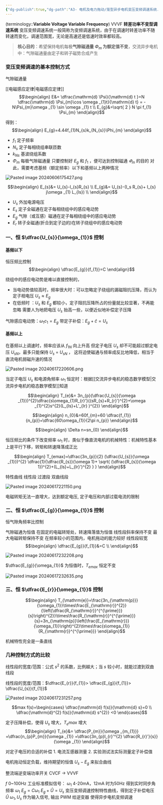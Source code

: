 ```yaml
---
{"dg-publish":true,"dg-path":"A3- 电机及电力拖动/笼型异步电机变压变频调速系统.md","permalink":"/A3- 电机及电力拖动/笼型异步电机变压变频调速系统/","dgPassFrontmatter":true,"noteIcon":"","created":"2024-05-31T12:17:25.000+08:00","updated":"2025-07-27T15:46:55.769+08:00"}
---
```


(terminology::**Variable Voltage Variable Frequency**)    VVVF     **转差功率不变型调速系统**
变压变频调速系统一般简称为变频调速系统，由于在调速时转差功率不随转速而变化，调速范围宽，无论是高速还是低速时效率都较高。

> **核心目的**：希望保持电机每极**气隙磁通量 $\Phi_{m}$ 为额定值不变**，交流异步电机中：气隙磁通量由定子和转子磁势合成产生
### 变压变频调速的基本控制方式
气隙磁通量

[[电磁感应定律\|电磁感应定律]]
$$\begin{align}
E&= \dfrac{\mathrm{d} \Psi}{\mathrm{d} t }=N \dfrac{\mathrm{d} \Psi_{m}\cos \omega _{1}t}{\mathrm{d} t} = -N\Psi_{m}\omega _{1} \sin \omega _{1} t \\
E_{g}&=\sqrt{ 2 } N \pi f_{1} \Psi_{m}
\end{align}$$


得到：
$$\begin{align}
E_{g}=4.44f_{1}N_{s}k_{N_{s}}\Phi_{m}
\end{align}$$
- $f_{1}$   定子频率
- $N_{s}$  定子每相绕组串联匝数
- $k_{Ns}$ 基波绕组系数
- $\Phi_{m}$   每极气隙磁通量
只要控制好 $E_{g}$ 和 $f_{1}$ ，便可达到控制磁通 $\varPhi_{m}$ 的目的
对此，需要考虑基频（额定频率）以下和基频以上两种情况

![Pasted image 20240606175427.png](/img/user/Functional%20files/Photo%20Resources/Pasted%20image%2020240606175427.png)

$$\begin{align}
E_{s}&= U_{s}-I_{s}R_{s} \\
E_{g}&= U_{s}-(I_s R_{s}+ I_{s} j\omega _{1} L_{ls}) \\
\end{align}$$

- $U_{s}$   外加电源电压
- $E_{s}$   定子全磁通在定子每相绕组中的感应电动势
- $E_{g}$   气隙（或互感）磁通在定子每相绕组中的感应电动势
- $E_{r}$   转子全磁通(折合到定子边的)在转子绕组中的感应电动势

### 一、恒 $\dfrac{U_{s}}{\omega_{1}}$ 控制

#### 基频以下
恒压频比控制
$$\begin{align}
\dfrac{E_{g}}{f_{1}}=C
\end{align}$$

绕组中的感应电动势是难以直接控制的，
- 当电动势值较高时，频率很大时：可以忽略定子绕组的漏磁阻抗压降，而认为定子相电压 $U_{s}\approx E_{g}$
- 在低频时 ：$U_{s}$ 和 $E_{g}$ 都较小，定子阻抗压降所占的份量就比较显著，不再能忽略
	需要人为地把电压 $U_{s}$ 抬高一些，以便近似地补偿定子压降

气隙感应电动势：$\omega_{1}c_{1}=E_{g}$
带定子补偿：$E_{g}+\hat{c}=U_{s}$

#### 基频以上
在基频以上调速时，频率应该从 $f_{1N}$ 向上升高
但定子电压 $U_{s}$ 却不可能超过额定电压 $U_{sN}$，最多只能保持 $U_{s}$ = $U_{sN}$ ，
这将迫使磁通与频率成反比地降低，相当于直流电机弱磁升速的情况

![Pasted image 20240617220606.png](/img/user/Functional%20files/Photo%20Resources/Pasted%20image%2020240617220606.png)


当定子电压 $U_{s}$ 和电源角频率 $\omega_{1}$ 恒定时：根据[[交流异步电机的稳态数学模型\|交流异步电机的稳态数学模型]]知道

$$\begin{align}
T_{e}&= 3n_{p}(\dfrac{U_{s}}{\omega _{1}})^{2}\dfrac{s\omega_{1}R_{r}'}{(sR_{s}+R_{r}')^{2}+\omega _{1}^{2}s^{2}(L_{ls}+L'_{lr} )^{2}} 
\end{align}$$

$$\begin{align}
n_{0}&=60f_{m}=60 \dfrac{f_{1}}{n_{p}}=\dfrac{60\omega_{1}}{2\pi n_{p}}
\end{align}$$

$$\begin{align}
\Delta n=sn_{0}
\end{align}$$


恒压频比的条件下改变频率 $\omega_{1}$ 时，类似于像直流电机的机械特性：机械特性基本上是平行下移，转矩和转速降落成正比

$$\begin{align}
T_{emax}=\dfrac{3n_{p}}{2} (\dfrac{U_{s}}{\omega _{1}})^{2} \dfrac{1}{\dfrac{R_{s}}{\omega 1}+ \sqrt{ (\dfrac{R_{s}}{\omega 1})^{2}+(L_{ls}+L_{lr}')^{2} } }
\end{align}$$


特性曲线
线性段
过渡段
双曲线段

![Pasted image 20240617221150.png](/img/user/Functional%20files/Photo%20Resources/Pasted%20image%2020240617221150.png)


电磁转矩无法一直增大，达到额定电压, 定子电压和内部过载电流的限制

### 二、恒 $\dfrac{E_{g}}{\omega_{1}}$ 控制

恒气隙角频率比控制

气隙磁通为恒值
在固定的电磁转矩处，转速降落值为恒值
线性段斜率保持不变
最大电磁转矩保持不变
在频率较小的范围内，电机拖动的能力较好
线性段较宽
$$\begin{align}
\dfrac{E_{g}}{f_{1}}&=C \\
\end{align}$$



![Pasted image 20240617232208.png](/img/user/Functional%20files/Photo%20Resources/Pasted%20image%2020240617232208.png)

$\dfrac{E_{g}}{\omega_{1}}$ 为恒值时，$T_{emax}$ 恒定不变



![Pasted image 20240617232635.png](/img/user/Functional%20files/Photo%20Resources/Pasted%20image%2020240617232635.png)
### 三、恒 $\dfrac{E_{r}}{\omega_{1}}$ 控制
$$\begin{align}
T_{\mathrm{e}}=\frac{3n_{\mathrm{p}}}{\omega_{1}}\times\frac{E_{\mathrm{r}}^{2}}{\left(\dfrac{R_{\mathrm{r}}^{^{\prime}}}{s}\right)^{2}}\times\frac{R_{\mathrm{r}}^{^{\prime}}}{s}=3n_{\mathrm{p}}\left(\frac{E_{\mathrm{r}}}{\omega_{1}}\right)^{2}\times\frac{s\omega_{1}}{R_{\mathrm{r}}^{^{\prime}}}
\end{align}$$

机械特性完全是一条直线

### 几种控制方式的比较
线性段的宽度/范围：公式 $s^{2}$ 的系数，比例越大；当 $s$ 较小时，就能过渡到双曲线段

线性段的宽度/范围：$\dfrac{E_{r}}{f_{1}}> \dfrac{E_{g}}{f_{1}}> \dfrac{U_{s}}{f_{1}}$

![Pasted image 20240617231257.png](/img/user/Functional%20files/Photo%20Resources/Pasted%20image%2020240617231257.png)

 $$max f(s)=\begin{cases}
\dfrac{\mathrm{d} f(s)}{\mathrm{d} s}=0 \\
\dfrac{\mathrm{d}^{2} f(s)}{\mathrm{d} s^{2}}  <0
\end{cases}$$

定子压降补偿，使得 $U_{s}$ 增大，$T_{e}max$ 增大
$$\begin{align}
T_{e}&= \dfrac{P_{m}}{\omega _{m_{1}}} =\dfrac{n_{p}P_{m}}{\omega _{1}} =\dfrac{3n_{p}I_{r}'^{2} \dfrac{R_{r}'}{s}}{\omega _{1}}
\end{align}$$


对定子电压的合适的补偿 1. 电流互感器测量 2. 实验测试法实际测量定子补偿值 


电机拖动恒定负载，维持期望的恒值 $U_{s}-E_{g}$ 来拟合曲线

整流端逆变端功率开关  CVCF $\to$ VVVF


$f$    0~100Hz
工业标准模拟信号： $\omega_{1}$  4-20mA，12mA 时为50Hz
得到实时同步角频率 $\omega_{1}$
$E_{g}=C\omega_{1}$
$E_{g}+ \hat{U}=U_{s}$   变压变频调速控制特性曲线，得到定子补偿电压 $\hat{U}$
$\omega_{1},U_{s}$  作为输入信号, 输出 PWM 给逆变器
使得异步电机变频调速

